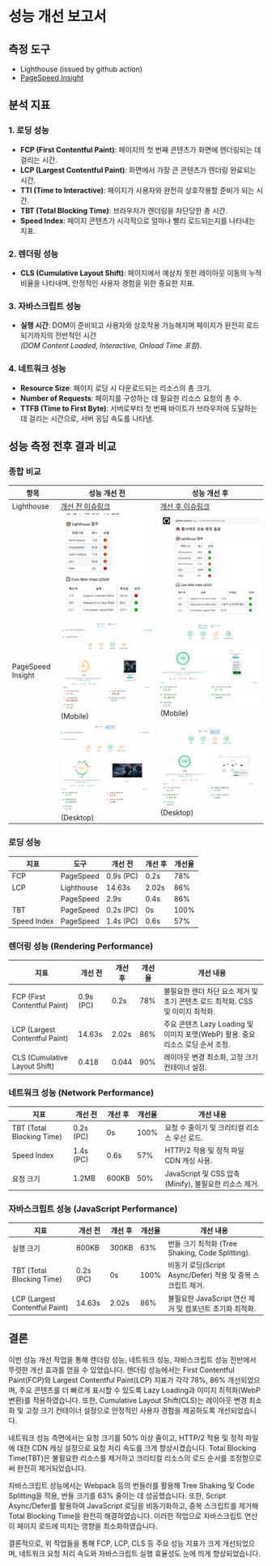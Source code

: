 # 성능 개선 보고서

## 측정 도구

- Lighthouse (issued by github action)
- [PageSpeed Insight](https://pagespeed.web.dev/)

## 분석 지표

### 1. 로딩 성능

- **FCP (First Contentful Paint)**: 페이지의 첫 번째 콘텐츠가 화면에 렌더링되는 데 걸리는 시간.
- **LCP (Largest Contentful Paint)**: 화면에서 가장 큰 콘텐츠가 렌더링 완료되는 시간.
- **TTI (Time to Interactive)**: 페이지가 사용자와 완전히 상호작용할 준비가 되는 시간.
- **TBT (Total Blocking Time)**: 브라우저가 렌더링을 차단당한 총 시간.
- **Speed Index**: 페이지 콘텐츠가 시각적으로 얼마나 빨리 로드되는지를 나타내는 지표.

### 2. 렌더링 성능

- **CLS (Cumulative Layout Shift)**: 페이지에서 예상치 못한 레이아웃 이동의 누적 비율을 나타내며, 안정적인 사용자 경험을 위한 중요한 지표.

### 3. 자바스크립트 성능

- **실행 시간**: DOM이 준비되고 사용자와 상호작용 가능해지며 페이지가 완전히 로드되기까지의 전반적인 시간  
  _(DOM Content Loaded, Interactive, Onload Time 포함)_.

### 4. 네트워크 성능

- **Resource Size**: 페이지 로딩 시 다운로드되는 리소스의 총 크기.
- **Number of Requests**: 페이지를 구성하는 데 필요한 리소스 요청의 총 수.
- **TTFB (Time to First Byte)**: 서버로부터 첫 번째 바이트가 브라우저에 도달하는 데 걸리는 시간으로, 서버 응답 속도를 나타냄.

## 성능 측정 전후 결과 비교

### 종합 비교

| 항목              | 성능 개선 전                                                                           | 성능 개선 후                                                                           |
| ----------------- | -------------------------------------------------------------------------------------- | -------------------------------------------------------------------------------------- |
| Lighthouse        | [개선 전 이슈링크](https://github.com/KimMyeongSu/front_3rd_chapter4-2_basic/issues/1) | [개선 후 이슈링크](https://github.com/KimMyeongSu/front_3rd_chapter4-2_basic/issues/8) |
|                   | ![lighthouse_before](./images/README/개선전Lighthouse.png)                             | ![lighthouse_after](./images/README/개선후Lighthouse.png)                              |
| PageSpeed Insight | ![pagespeed_before](./images/README/성능개선전PageSpeedMobile.png) (Mobile)            | ![pagespeed_after](./images/README/성능개선후PageSpeedMobile.png) (Mobile)             |
|                   | ![pagespeed_before](./images/README/성능개선전PageSpeedPC.png) (Desktop)               | ![pagespeed_after](./images/README/성능개선후PageSpeedPC.png) (Desktop)                |

### 로딩 성능

| 지표        | 도구       | 개선 전   | 개선 후 | 개선율 |
| ----------- | ---------- | --------- | ------- | ------ |
| FCP         | PageSpeed  | 0.9s (PC) | 0.2s    | 78%    |
| LCP         | Lighthouse | 14.63s    | 2.02s   | 86%    |
|             | PageSpeed  | 2.9s      | 0.4s    | 86%    |
| TBT         | PageSpeed  | 0.2s (PC) | 0s      | 100%   |
| Speed Index | PageSpeed  | 1.4s (PC) | 0.6s    | 57%    |

### 렌더링 성능 (Rendering Performance)

| 지표                           | 개선 전   | 개선 후 | 개선율 | 개선 내용                                                                       |
| ------------------------------ | --------- | ------- | ------ | ------------------------------------------------------------------------------- |
| FCP (First Contentful Paint)   | 0.9s (PC) | 0.2s    | 78%    | 불필요한 렌더 차단 요소 제거 및 초기 콘텐츠 로드 최적화. CSS 및 이미지 최적화.  |
| LCP (Largest Contentful Paint) | 14.63s    | 2.02s   | 86%    | 주요 콘텐츠 Lazy Loading 및 이미지 포맷(WebP) 활용. 중요 리소스 로딩 순서 조정. |
| CLS (Cumulative Layout Shift)  | 0.418     | 0.044   | 90%    | 레이아웃 변경 최소화, 고정 크기 컨테이너 설정.                                  |

### 네트워크 성능 (Network Performance)

| 지표                      | 개선 전   | 개선 후 | 개선율 | 개선 내용                                              |
| ------------------------- | --------- | ------- | ------ | ------------------------------------------------------ |
| TBT (Total Blocking Time) | 0.2s (PC) | 0s      | 100%   | 요청 수 줄이기 및 크리티컬 리소스 우선 로드.           |
| Speed Index               | 1.4s (PC) | 0.6s    | 57%    | HTTP/2 적용 및 정적 파일 CDN 캐싱 사용.                |
| 요청 크기                 | 1.2MB     | 600KB   | 50%    | JavaScript 및 CSS 압축 (Minify), 불필요한 리소스 제거. |

### 자바스크립트 성능 (JavaScript Performance)

| 지표                           | 개선 전   | 개선 후 | 개선율 | 개선 내용                                                   |
| ------------------------------ | --------- | ------- | ------ | ----------------------------------------------------------- |
| 실행 크기                      | 800KB     | 300KB   | 63%    | 번들 크기 최적화 (Tree Shaking, Code Splitting).            |
| TBT (Total Blocking Time)      | 0.2s (PC) | 0s      | 100%   | 비동기 로딩(Script Async/Defer) 적용 및 중복 스크립트 제거. |
| LCP (Largest Contentful Paint) | 14.63s    | 2.02s   | 86%    | 불필요한 JavaScript 연산 제거 및 컴포넌트 초기화 최적화.    |

## 결론

이번 성능 개선 작업을 통해 렌더링 성능, 네트워크 성능, 자바스크립트 성능 전반에서 뚜렷한 개선 효과를 얻을 수 있었습니다. 렌더링 성능에서는 First Contentful Paint(FCP)와 Largest Contentful Paint(LCP) 지표가 각각 78%, 86% 개선되었으며, 주요 콘텐츠를 더 빠르게 표시할 수 있도록 Lazy Loading과 이미지 최적화(WebP 변환)를 적용하였습니다. 또한, Cumulative Layout Shift(CLS)는 레이아웃 변경 최소화 및 고정 크기 컨테이너 설정으로 안정적인 사용자 경험을 제공하도록 개선되었습니다.

네트워크 성능 측면에서는 요청 크기를 50% 이상 줄이고, HTTP/2 적용 및 정적 파일에 대한 CDN 캐싱 설정으로 요청 처리 속도를 크게 향상시켰습니다. Total Blocking Time(TBT)은 불필요한 리소스를 제거하고 크리티컬 리소스의 로드 순서를 조정함으로써 완전히 제거되었습니다.

자바스크립트 성능에서는 Webpack 등의 번들러를 활용해 Tree Shaking 및 Code Splitting을 적용, 번들 크기를 63% 줄이는 데 성공했습니다. 또한, Script Async/Defer를 활용하여 JavaScript 로딩을 비동기화하고, 중복 스크립트를 제거해 Total Blocking Time을 완전히 해결하였습니다. 이러한 작업으로 자바스크립트 연산이 페이지 로드에 미치는 영향을 최소화하였습니다.

결론적으로, 위 작업들을 통해 FCP, LCP, CLS 등 주요 성능 지표가 크게 개선되었으며, 네트워크 요청 처리 속도와 자바스크립트 실행 효율성도 눈에 띄게 향상되었습니다.
